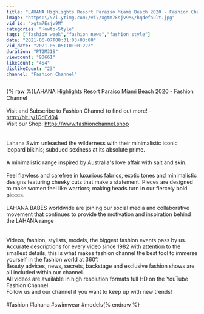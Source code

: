 ```yaml
---
title: "LAHANA Highlights Resort Paraiso Miami Beach 2020 - Fashion Channel"
image: "https:\/\/i.ytimg.com\/vi\/xgtm7Esjv9M\/hqdefault.jpg"
vid_id: "xgtm7Esjv9M"
categories: "Howto-Style"
tags: ["fashion week","fashion news","fashion style"]
date: "2021-06-07T08:31:03+03:00"
vid_date: "2021-06-05T10:00:22Z"
duration: "PT2M31S"
viewcount: "90661"
likeCount: "454"
dislikeCount: "23"
channel: "Fashion Channel"
---
```

{% raw %}LAHANA Highlights Resort Paraiso Miami Beach 2020 - Fashion Channel<br /><br />Visit and Subscribe to Fashion Channel to find out more!  -  <a rel="nofollow" target="blank" href="http://bit.ly/1OdEd04">http://bit.ly/1OdEd04</a><br />Visit our Shop:       <a rel="nofollow" target="blank" href="https://www.fashionchannel.shop">https://www.fashionchannel.shop</a><br /><br /><br />Lahana Swim unleashed the wilderness with their minimalistic iconic leopard bikinis; subdued sexiness at its absolute prime.<br /><br />A minimalistic range inspired by Australia's love affair with salt and skin.<br /><br />Feel flawless and carefree in luxurious fabrics, exotic tones and minimalistic designs featuring cheeky cuts that make a statement. Pieces are designed to make women feel like warriors; making heads turn in our fiercely bold pieces. <br /><br />LAHANA BABES worldwide are joining our social media and collaborative movement that continues to provide the motivation and inspiration behind the LAHANA range<br /><br /><br />Videos, fashion, stylists, models, the biggest fashion events pass by us.<br />Accurate descriptions for every video since 1982 with attention to the smallest details, this is what makes fashion channel the best tool to immerse yourself in the fashion world at 360°.<br />Beauty advices, news, secrets, backstage and exclusive fashion shows are all included within our channel.<br />All videos are available in high resolution formats full HD on the YouTube Fashion Channel.<br />Follow us and our channel if you want to keep up with new trends!<br /><br />#fashion  #lahana  #swimwear  #models{% endraw %}
